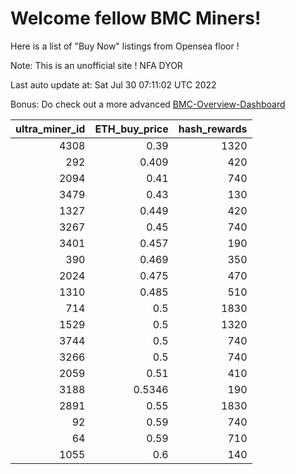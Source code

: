 # Welcome fellow BMC Miners!
Here is a list of "Buy Now" listings from Opensea floor !

Note: This is an unofficial site ! NFA DYOR

Last auto update at: Sat Jul 30 07:11:02 UTC 2022

Bonus: Do check out a more advanced [BMC-Overview-Dashboard](https://dune.com/defifunk/BMC-Overview-Dashboard)


|   ultra_miner_id |   ETH_buy_price |   hash_rewards |
|-----------------:|----------------:|---------------:|
|             4308 |          0.39   |           1320 |
|              292 |          0.409  |            420 |
|             2094 |          0.41   |            740 |
|             3479 |          0.43   |            130 |
|             1327 |          0.449  |            420 |
|             3267 |          0.45   |            740 |
|             3401 |          0.457  |            190 |
|              390 |          0.469  |            350 |
|             2024 |          0.475  |            470 |
|             1310 |          0.485  |            510 |
|              714 |          0.5    |           1830 |
|             1529 |          0.5    |           1320 |
|             3744 |          0.5    |            740 |
|             3266 |          0.5    |            740 |
|             2059 |          0.51   |            410 |
|             3188 |          0.5346 |            190 |
|             2891 |          0.55   |           1830 |
|               92 |          0.59   |            740 |
|               64 |          0.59   |            710 |
|             1055 |          0.6    |            140 |